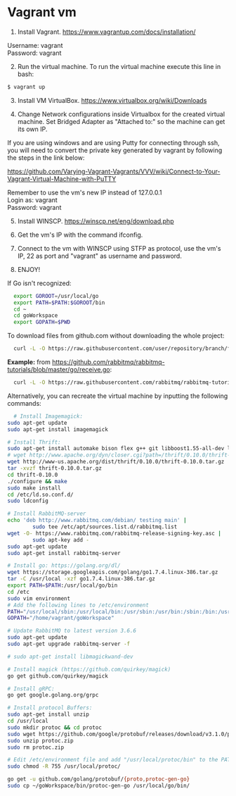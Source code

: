 # Vagrant vm

1. Install Vagrant. https://www.vagrantup.com/docs/installation/

  Username: vagrant<br>
  Password: vagrant

2. Run the virtual machine. To run the virtual machine execute this line in bash:
  ```bash
  $ vagrant up
  ```

3. Install VM VirtualBox. https://www.virtualbox.org/wiki/Downloads

4. Change Network configurations inside Virtualbox for the created virtual machine. Set Bridged Adapter as "Attached to:" so the machine can get its own IP.

  If you are using windows and are using Putty for connecting through ssh, you will need to convert the private key generated by vagrant by following the steps in the link below:

  https://github.com/Varying-Vagrant-Vagrants/VVV/wiki/Connect-to-Your-Vagrant-Virtual-Machine-with-PuTTY

  Remember to use the vm's new IP instead of 127.0.0.1<br>
  Login as: vagrant<br>
  Password: vagrant

5. Install WINSCP. https://winscp.net/eng/download.php

6. Get the vm's IP with the command ifconfig.

7. Connect to the vm with WINSCP using STFP as protocol, use the vm's IP, 22 as port and "vagrant" as username and password.

8. ENJOY!

If Go isn't recognized: 
```bash
  export GOROOT=/usr/local/go
  export PATH=$PATH:$GOROOT/bin
  cd ~
  cd goWorkspace
  export GOPATH=$PWD
  ```

To download files from github.com without downloading the whole project:
```bash
  curl -L -O https://raw.githubusercontent.com/user/repository/branch/filename
```
**Example:** from https://github.com/rabbitmq/rabbitmq-tutorials/blob/master/go/receive.go:
```bash
  curl -L -O https://raw.githubusercontent.com/rabbitmq/rabbitmq-tutorials/master/go/receive.go
```

Alternatively, you can recreate the virtual machine by inputting the following commands:
```bash
  # Install Imagemagick:
sudo apt-get update
sudo apt-get install imagemagick

# Install Thrift:
sudo apt-get install automake bison flex g++ git libboost1.55-all-dev libevent-dev libssl-dev libtool make pkg-config
# wget http://www.apache.org/dyn/closer.cgi?path=/thrift/0.10.0/thrift-0.10.0.tar.gz -o thrift.tar.gz
wget http://www-us.apache.org/dist/thrift/0.10.0/thrift-0.10.0.tar.gz 
tar -xvzf thrift-0.10.0.tar.gz
cd thrift-0.10.0
./configure && make
sudo make install
cd /etc/ld.so.conf.d/
sudo ldconfig

# Install RabbitMQ-server
echo 'deb http://www.rabbitmq.com/debian/ testing main' |
        sudo tee /etc/apt/sources.list.d/rabbitmq.list
wget -O- https://www.rabbitmq.com/rabbitmq-release-signing-key.asc |
        sudo apt-key add -
sudo apt-get update
sudo apt-get install rabbitmq-server

# Install go: https://golang.org/dl/
wget https://storage.googleapis.com/golang/go1.7.4.linux-386.tar.gz
tar -C /usr/local -xzf go1.7.4.linux-386.tar.gz
export PATH=$PATH:/usr/local/go/bin
cd /etc
sudo vim environment
# Add the following lines to /etc/environment
PATH="/usr/local/sbin:/usr/local/bin:/usr/sbin:/usr/bin:/sbin:/bin:/usr/games:/usr/local/games:/usr/local/go/bin"
GOPATH="/home/vagrant/goWorkspace"

# Update RabbitMQ to latest version 3.6.6
sudo apt-get update
sudo apt-get upgrade rabbitmq-server -f

# sudo apt-get install libmagickwand-dev

# Install magick (https://github.com/quirkey/magick)
go get github.com/quirkey/magick

# Install gRPC:
go get google.golang.org/grpc

# Install protocol Buffers:
sudo apt-get install unzip
cd /usr/local
sudo mkdir protoc && cd protoc
sudo wget https://github.com/google/protobuf/releases/download/v3.1.0/protoc-3.1.0-linux-x86_32.zip -O protoc.zip
sudo unzip protoc.zip
sudo rm protoc.zip

# Edit /etc/environment file and add "/usr/local/protoc/bin" to the PATH variable
sudo chmod -R 755 /usr/local/protoc/

go get -u github.com/golang/protobuf/{proto,protoc-gen-go}
sudo cp ~/goWorkspace/bin/protoc-gen-go /usr/local/go/bin/
```

